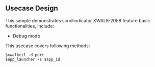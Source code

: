 ## Usecase Design

This sample demonstrates scrollindicator XWALK-2058 feature basic functionalities, include:
 
* Debug mode

This usecase covers following methods:

    $xwalkctl -d port
    $app_launcher -s $app_id
